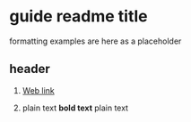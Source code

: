 # guide readme title

formatting examples are here as a placeholder

## header

1. [Web link](https://jkentw.github.io/build-tools-guide/)

2. plain text **bold text** plain text

